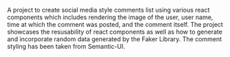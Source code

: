 A project to create social media style comments list using various react components which includes rendering the image of the user, user name, time at which the comment was posted, and the comment itself. The project showcases the resusability of react components as well as how to generate and incorporate random data generated by the Faker Library. The comment styling has been taken from Semantic-UI.

